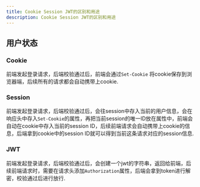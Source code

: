 ```yaml
---
title: Cookie Session JWT的区别和用途
description: Cookie Session JWT的区别和用途
---
```


## 用户状态

### Cookie

前端发起登录请求，后端校验通过后，前端会通过`Set-Cookie` 将cookie保存到浏览器端，后续所有的请求都会自动携带上cookie.

### Session

前端发起登录请求，后端校验通过后，会往session中存入当前的用户信息，会在响应头中存入`Set-Cookie`的属性，再把当前session的唯一ID放在属性中，前端会自动在cookie中存入当前的session ID，后续前端请求会自动携带上cookie的信息，后端拿到cookie中的session ID就可以得到当前这条请求对应的session信息.

### JWT

前端发起登录请求，后端校验通过后，会创建一个jwt的字符串，返回给前端，后续前端请求时，需要在请求头添加`Authorization`属性，后端会拿到token进行解密，校验通过后进行放行.
